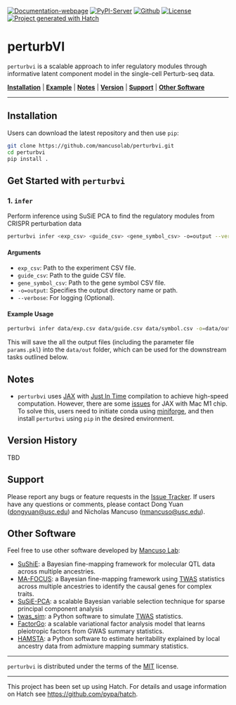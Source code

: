 [![Documentation-webpage](https://img.shields.io/badge/Docs-Available-brightgreen)](https://mancusolab.github.io/perturbvi/)
[![PyPI-Server](https://img.shields.io/pypi/v/perturbvi.svg)](https://pypi.org/project/perturbvi/)
[![Github](https://img.shields.io/github/stars/mancusolab/perturbvi?style=social)](https://github.com/mancusolab/perturbvi)
[![License](https://img.shields.io/badge/License-MIT-yellow.svg)](https://opensource.org/licenses/MIT)
[![Project generated with Hatch](https://img.shields.io/badge/%F0%9F%A5%9A-Hatch-4051b5.svg)](https://github.com/pypa/hatch)

# perturbVI
`perturbvi` is a scalable approach to infer regulatory modules through informative latent component model in the single-cell Perturb-seq data.

  [**Installation**](#installation)
  | [**Example**](#get-started-with-example)
  | [**Notes**](#notes)
  | [**Version**](#version-history)
  | [**Support**](#support)
  | [**Other Software**](#other-software)

------------------

## Installation

Users can download the latest repository and then use `pip`:

``` bash
git clone https://github.com/mancusolab/perturbvi.git
cd perturbvi
pip install .
```

## Get Started with `perturbvi`

### 1. `infer`
Perform inference using SuSiE PCA to find the regulatory modules from CRISPR perturbation data
``` bash
perturbvi infer <exp_csv> <guide_csv> <gene_symbol_csv> -o=output --verbose
```

#### Arguments
- `exp_csv`: Path to the experiment CSV file.
- `guide_csv`: Path to the guide CSV file.
- `gene_symbol_csv`: Path to the gene symbol CSV file.
- `-o=output`: Specifies the output directory name or path.
- `--verbose`: For logging (Optional).

#### Example Usage
```bash
perturbvi infer data/exp.csv data/guide.csv data/symbol.csv -o=data/out --verbose
```

This will save the all the output files (including the parameter file `params.pkl`) into the `data/out` folder, which can be used for the downstream tasks outlined below.

## Notes

-   `perturbvi` uses [JAX](https://github.com/google/jax) with [Just In
    Time](https://jax.readthedocs.io/en/latest/jax-101/02-jitting.html)
    compilation to achieve high-speed computation. However, there are
    some [issues](https://github.com/google/jax/issues/5501) for JAX
    with Mac M1 chip. To solve this, users need to initiate conda using
    [miniforge](https://github.com/conda-forge/miniforge), and then
    install `perturbvi` using `pip` in the desired environment.

## Version History

TBD

## Support

Please report any bugs or feature requests in the [Issue
Tracker](https://github.com/mancusolab/perturbvi/issues). If users have
any questions or comments, please contact Dong Yuan (<dongyuan@usc.edu>)
and Nicholas Mancuso (<nmancuso@usc.edu>).

## Other Software

Feel free to use other software developed by [Mancuso
Lab](https://www.mancusolab.com/):

-   [SuShiE](https://github.com/mancusolab/sushie): a Bayesian
    fine-mapping framework for molecular QTL data across multiple
    ancestries.
-   [MA-FOCUS](https://github.com/mancusolab/ma-focus): a Bayesian
    fine-mapping framework using
    [TWAS](https://www.nature.com/articles/ng.3506) statistics across
    multiple ancestries to identify the causal genes for complex traits.
-   [SuSiE-PCA](https://github.com/mancusolab/susiepca): a scalable
    Bayesian variable selection technique for sparse principal component
    analysis
-   [twas_sim](https://github.com/mancusolab/twas_sim): a Python
    software to simulate [TWAS](https://www.nature.com/articles/ng.3506)
    statistics.
-   [FactorGo](https://github.com/mancusolab/factorgo): a scalable
    variational factor analysis model that learns pleiotropic factors
    from GWAS summary statistics.
-   [HAMSTA](https://github.com/tszfungc/hamsta): a Python software to
    estimate heritability explained by local ancestry data from
    admixture mapping summary statistics.

------------------------------------------------------------------------

`perturbvi` is distributed under the terms of the
[MIT](https://spdx.org/licenses/MIT.html) license.


------------------------------------------------------------------------

This project has been set up using Hatch. For details and usage
information on Hatch see <https://github.com/pypa/hatch>.
